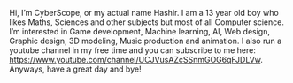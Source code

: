 Hi, I’m CyberScope, or my actual name Hashir. I am a 13 year old boy who likes Maths, Sciences and other subjects but most of all Computer science.
I’m interested in Game development, Machine learning, AI, Web design, Graphic design, 3D modeling, Music production and animation. I also run a youtube 
channel in my free time and you can subscribe to me here: https://www.youtube.com/channel/UCJVusAZcSSnmGOG6qFJDLVw. Anyways, have a great day and bye!
